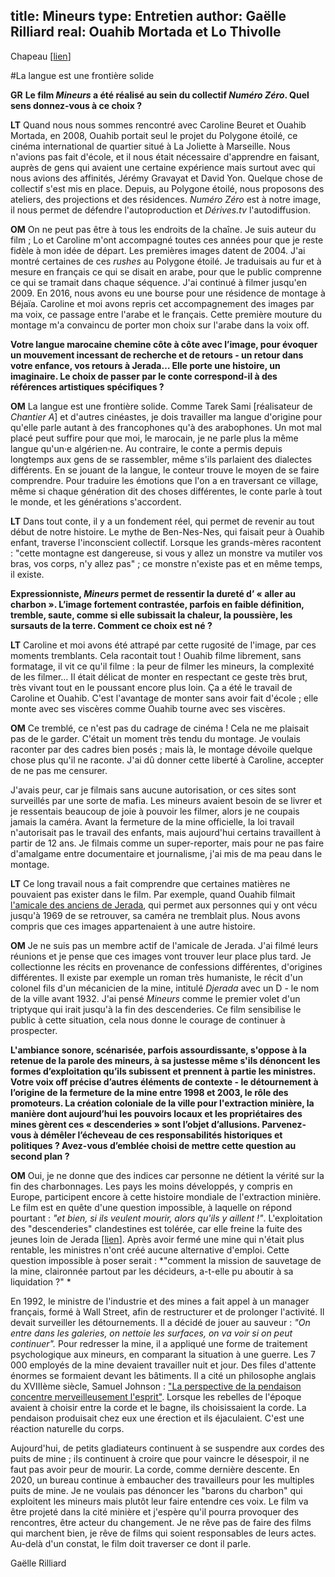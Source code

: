 title: Mineurs
type: Entretien
author: Gaëlle Rilliard
real: Ouahib Mortada et Lo Thivolle
---

Chapeau [[lien](https://telquel.ma/2018/01/19/revendiquent-les-manifestants-du-hirak-jerada_1576898)]


#La langue est une frontière solide

__GR__ **Le film *Mineurs* a été réalisé au sein du collectif *Numéro Zéro*. Quel sens donnez-vous à ce choix ?**


__LT__ Quand nous nous sommes rencontré avec Caroline Beuret et Ouahib Mortada, en 2008, Ouahib portait seul le projet du Polygone étoilé, ce cinéma international de quartier situé à La Joliette à Marseille. Nous n'avions pas fait d'école, et il nous était nécessaire d'apprendre en faisant, auprès de gens qui avaient une certaine expérience mais surtout avec qui nous avions des affinités, Jérémy Gravayat et David Yon. Quelque chose de collectif s'est mis en place. Depuis, au Polygone étoilé, nous proposons des ateliers, des projections et des résidences. *Numéro Zéro* est à notre image, il nous permet de défendre l'autoproduction et *Dérives.tv* l'autodiffusion.


__OM__ On ne peut pas être à tous les endroits de la chaîne. Je suis auteur du film ; Lo et Caroline m'ont accompagné toutes ces années pour que je reste fidèle à mon idée de départ. Les premières images datent de 2004. J'ai montré certaines de ces *rushes* au Polygone étoilé. Je traduisais au fur et à mesure en français ce qui se disait en arabe, pour que le public comprenne ce qui se tramait dans chaque séquence. J'ai continué à filmer jusqu'en 2009. En 2016, nous avons eu une bourse pour une résidence de montage à Béjaïa. Caroline et moi avons repris cet accompagnement des images par ma voix, ce passage entre l'arabe et le français. Cette première mouture du montage m'a convaincu de porter mon choix sur l'arabe dans la voix off. 


**Votre langue marocaine chemine côte à côte avec l’image, pour évoquer un mouvement incessant de recherche et de retours - un retour dans votre enfance, vos retours à Jerada… Elle porte une histoire, un imaginaire. Le choix de passer par le conte correspond-il à des références artistiques spécifiques ?**

__OM__ La langue est une frontière solide. Comme Tarek Sami [réalisateur de _Chantier A_] et d'autres cinéastes, je dois travailler ma langue d'origine pour qu'elle parle autant à des francophones qu'à des arabophones. Un mot mal placé peut suffire pour que moi, le marocain, je ne parle plus la même langue qu'un·e algérien·ne. Au contraire, le conte a permis depuis longtemps aux gens de se rassembler, même s'ils parlaient des dialectes différents. En se jouant de la langue, le conteur trouve le moyen de se faire comprendre. Pour traduire les émotions que l'on a en traversant ce village, même si chaque génération dit des choses différentes, le conte parle à tout le monde, et les générations s'accordent. 

__LT__ Dans tout conte, il y a un fondement réel, qui permet de revenir au tout début de notre histoire. Le mythe de Ben-Nes-Nes, qui faisait peur à Ouahib enfant, traverse l'inconscient collectif. Lorsque les grands-mères racontent  : "cette montagne est dangereuse, si vous y allez un monstre va mutiler vos bras, vos corps, n'y allez pas" ; ce monstre n'existe pas et en même temps, il existe. 

**Expressionniste, _Mineurs_ permet de ressentir la dureté d’ « aller au charbon ». L’image fortement contrastée, parfois en faible définition, tremble, saute, comme si elle subissait la chaleur, la poussière, les sursauts de la terre. Comment ce choix est né ?**

__LT__ Caroline et moi avons été attrapé par cette rugosité de l'image, par ces moments tremblants. Cela racontait tout ! Ouahib filme librement, sans formatage, il vit ce qu'il filme : la peur de filmer les mineurs, la complexité de les filmer… Il était délicat de monter en respectant ce geste très brut, très vivant tout en le poussant encore plus loin. Ça a été le travail de Caroline et Ouahib. C'est l'avantage de monter sans avoir fait d'école ; elle monte avec ses viscères comme Ouahib tourne avec ses viscères. 

__OM__ Ce tremblé, ce n'est pas du cadrage de cinéma ! Cela ne me plaisait pas de le garder. C'était un moment très tendu du montage. Je voulais raconter par des cadres bien posés ; mais là, le montage dévoile quelque chose plus qu'il ne raconte. J'ai dû donner cette liberté à Caroline, accepter de ne pas me censurer. 

J'avais peur, car je filmais sans aucune autorisation, or ces sites sont surveillés par une sorte de mafia. Les mineurs avaient besoin de se livrer et je ressentais beaucoup de joie à pouvoir les filmer, alors je ne coupais jamais la caméra. Avant la fermeture de la mine officielle, la loi travail n'autorisait pas le travail des enfants, mais aujourd'hui certains travaillent à partir de 12 ans. Je filmais comme un super-reporter, mais pour ne pas faire d'amalgame entre documentaire et journalisme, j'ai mis de ma peau dans le montage.

__LT__ Ce long travail nous a fait comprendre que certaines matières ne pouvaient pas exister dans le film. Par exemple, quand Ouahib filmait [l'amicale des anciens de Jerada](https://anciens-de-jerada.monsite-orange.fr), qui permet aux personnes qui y ont vécu jusqu'à 1969 de se retrouver, sa caméra ne tremblait plus. Nous avons compris que ces images appartenaient à une autre histoire. 

__OM__ Je ne suis pas un membre actif de l'amicale de Jerada. J'ai filmé leurs réunions et je pense que ces images vont trouver leur place plus tard. Je collectionne les récits en provenance de confessions différentes, d'origines différentes. Il existe par exemple un roman très humaniste, le récit d'un colonel fils d'un mécanicien de la mine, intitulé *Djerada* avec un D - le nom de la ville avant 1932. J'ai pensé *Mineurs* comme le premier volet d'un triptyque qui irait jusqu'à la fin des descenderies. Ce film sensibilise le public à cette situation, cela nous donne le courage de continuer à prospecter. 

**L'ambiance sonore, scénarisée, parfois assourdissante, s'oppose à la retenue de la parole des mineurs, à sa justesse même s'ils dénoncent les formes d’exploitation qu’ils subissent et prennent à partie les ministres. Votre voix off précise d’autres éléments de contexte - le détournement à l’origine de la fermeture de la mine entre 1998 et 2003, le rôle des promoteurs. La création coloniale de la ville pour l'extraction minière, la manière dont aujourd’hui les pouvoirs locaux et les propriétaires des mines gèrent ces « descenderies » sont l’objet d’allusions. Parvenez-vous à démêler l’écheveau de ces responsabilités historiques et politiques ? Avez-vous d’emblée choisi de mettre cette question au second plan ?**

__OM__ Oui, je ne donne que des indices car personne ne détient la vérité sur la fin des charbonnages. Les pays les moins développés, y compris en Europe, participent encore à cette histoire mondiale de l'extraction minière. Le film est en quête d'une question impossible, à laquelle on répond pourtant : *"et bien, si ils veulent mourir, alors qu'ils y aillent !"*. L'exploitation des "descenderies" clandestines est tolérée, car elle freine la fuite des jeunes loin de Jerada [[lien](http://tafra.ma/jerada-l-impossible-vie-apres-la-mine/)]. Après avoir fermé une mine qui n'était plus rentable, les ministres n'ont créé aucune alternative d'emploi. Cette question impossible à poser serait : *"comment la mission de sauvetage de la mine, claironnée partout par les décideurs, a-t-elle pu aboutir à sa liquidation ?" *

En 1992, le ministre de l'industrie et des mines a fait appel à un manager français, formé à Wall Street, afin de restructurer et de prolonger l'activité. Il devait surveiller les détournements. Il a décidé de jouer au sauveur : *"On entre dans les galeries, on nettoie les surfaces, on va voir si on peut continuer".* Pour redresser la mine, il a appliqué une forme de traitement psychologique aux mineurs, en comparant la situation à une guerre. Les 7 000 employés de la mine devaient travailler nuit et jour. Des files d'attente énormes se formaient devant les bâtiments. Il a cité un philosophe anglais du XVIIIème siècle, Samuel Johnson : ["La perspective de la pendaison concentre merveilleusement l'esprit"](https://www.ecole.org/fr/seance/5-c-est-impossible-donc-nous-reussirons-le-redressement-de-la-mine-de-jerada). Lorsque les rebelles de l'époque avaient à choisir entre la corde et le bagne, ils choisissaient la corde. La pendaison produisait chez eux une érection et ils éjaculaient. C'est une réaction naturelle du corps. 


Aujourd'hui, de petits gladiateurs continuent à se suspendre aux cordes des puits de mine ; ils continuent à croire que pour vaincre le désespoir, il ne faut pas avoir peur de mourir. La corde, comme dernière descente. En 2020, un bureau continue à embaucher des travailleurs pour les multiples puits de mine. Je ne voulais pas dénoncer les "barons du charbon" qui exploitent les mineurs mais plutôt leur faire entendre ces voix. Le film va être projeté dans la cité minière et j'espère qu'il pourra provoquer des rencontres, être acteur du changement. Je ne rêve pas de faire des films qui marchent bien, je rêve de films qui soient responsables de leurs actes. Au-delà d'un constat, le film doit traverser ce dont il parle.  


Gaëlle Rilliard
